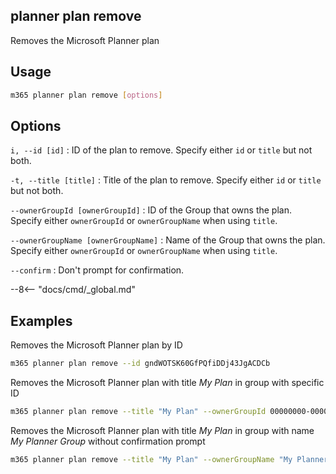 ## planner plan remove

Removes the Microsoft Planner plan

## Usage

```sh
m365 planner plan remove [options]
```

## Options

`i, --id [id]`
: ID of the plan to remove. Specify either `id` or `title` but not both.

`-t, --title [title]`
: Title of the plan to remove. Specify either `id` or `title` but not both.

`--ownerGroupId [ownerGroupId]`
: ID of the Group that owns the plan. Specify either `ownerGroupId` or `ownerGroupName` when using `title`.

`--ownerGroupName [ownerGroupName]`
: Name of the Group that owns the plan. Specify either `ownerGroupId` or `ownerGroupName` when using `title`.

`--confirm`
: Don't prompt for confirmation.

--8<-- "docs/cmd/_global.md"

## Examples

Removes the Microsoft Planner plan by ID

```sh
m365 planner plan remove --id gndWOTSK60GfPQfiDDj43JgACDCb
```

Removes the Microsoft Planner plan with title _My Plan_ in group with specific ID

```sh
m365 planner plan remove --title "My Plan" --ownerGroupId 00000000-0000-0000-0000-000000000000
```

Removes the Microsoft Planner plan with title _My Plan_ in group with name _My Planner Group_ without confirmation prompt

```sh
m365 planner plan remove --title "My Plan" --ownerGroupName "My Planner Group" --confirm
```
